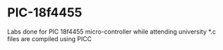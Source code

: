 # PIC-18f4455
Labs done for PIC 18f4455 micro-controller while attending university 
*.c files are compiled using PICC
